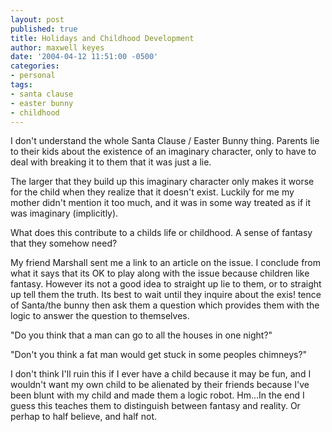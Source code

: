 ```yaml
---
layout: post
published: true
title: Holidays and Childhood Development
author: maxwell keyes
date: '2004-04-12 11:51:00 -0500'
categories:
- personal
tags:
- santa clause
- easter bunny
- childhood
---
```


I don't understand the whole Santa Clause / Easter Bunny thing. Parents lie to their kids about the existence of an
imaginary character, only to have to deal with breaking it to them that it was just a lie.

The larger that they build up this imaginary character only makes it worse for the child when they realize that it
doesn't exist. Luckily for me my mother didn't mention it too much, and it was in some way treated as if it was
imaginary (implicitly).

What does this contribute to a childs life or childhood. A sense of fantasy that they somehow need?

My friend Marshall sent me a link to an article on the issue. I conclude from what it says that its OK to play along
with the issue because children like fantasy. However its not a good idea to straight up lie to them, or to straight
up tell them the truth. Its best to wait until they inquire about the exis! tence of Santa/the bunny then ask them a
question which provides them with the logic to answer the question to themselves.

"Do you think that a man can go to all the houses in one night?"

"Don't you think a fat man would get stuck in some peoples chimneys?"

I don't think I'll ruin this if I ever have a child because it may be fun, and I wouldn't want my own child to be
alienated by their friends because I've been blunt with my child and made them a logic robot. Hm...In the end I guess
this teaches them to distinguish between fantasy and reality. Or perhap to half believe, and half not.
